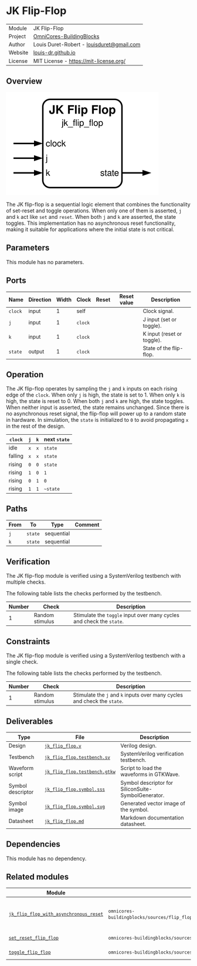 # JK Flip-Flop

|         |                                                                                  |
| ------- | -------------------------------------------------------------------------------- |
| Module  | JK Flip-Flop                                                                     |
| Project | [OmniCores-BuildingBlocks](https://github.com/Louis-DR/OmniCores-BuildingBlocks) |
| Author  | Louis Duret-Robert - [louisduret@gmail.com](mailto:louisduret@gmail.com)         |
| Website | [louis-dr.github.io](https://louis-dr.github.io)                                 |
| License | MIT License - https://mit-license.org/                                           |

## Overview

![jk_flip_flop](jk_flip_flop.symbol.svg)

The JK flip-flop is a sequential logic element that combines the functionality of set-reset and toggle operations. When only one of them is asserted, `j` and `k` act like `set` and `reset`. When both `j` and `k` are asserted, the state toggles. This implementation has no asynchronous reset functionality, making it suitable for applications where the initial state is not critical.

## Parameters

This module has no parameters.

## Ports

| Name    | Direction | Width | Clock   | Reset | Reset value | Description                |
| ------- | --------- | ----- | ------- | ----- | ----------- | -------------------------- |
| `clock` | input     | 1     | self    |       |             | Clock signal.              |
| `j`     | input     | 1     | `clock` |       |             | J input (set or toggle).   |
| `k`     | input     | 1     | `clock` |       |             | K input (reset or toggle). |
| `state` | output    | 1     | `clock` |       |             | State of the flip-flop.    |

## Operation

The JK flip-flop operates by sampling the `j` and `k` inputs on each rising edge of the `clock`. When only `j` is high, the state is set to 1. When only `k` is high, the state is reset to 0. When both `j` and `k` are high, the state toggles. When neither input is asserted, the state remains unchanged. Since there is no asynchronous reset signal, the flip-flop will power up to a random state in hardware. In simulation, the `state` is initialized to `0` to avoid propagating `x` in the rest of the design.

| `clock` | `j` | `k` | next `state` |
| ------- | --- | --- | ------------ |
| idle    | `x` | `x` | `state`      |
| falling | `x` | `x` | `state`      |
| rising  | `0` | `0` | `state`      |
| rising  | `1` | `0` | `1`          |
| rising  | `0` | `1` | `0`          |
| rising  | `1` | `1` | `~state`     |

## Paths

| From | To      | Type       | Comment |
| ---- | ------- | ---------- | ------- |
| `j`  | `state` | sequential |         |
| `k`  | `state` | sequential |         |

## Verification

The JK flip-flop module is verified using a SystemVerilog testbench with multiple checks.

The following table lists the checks performed by the testbench.

| Number | Check           | Description                                                          |
| ------ | --------------- | -------------------------------------------------------------------- |
| 1      | Random stimulus | Stimulate the `toggle` input over many cycles and check the `state`. |

## Constraints

The JK flip-flop module is verified using a SystemVerilog testbench with a single check.

The following table lists the checks performed by the testbench.

| Number | Check           | Description                                                              |
| ------ | --------------- | ------------------------------------------------------------------------ |
| 1      | Random stimulus | Stimulate the `j` and `k` inputs over many cycles and check the `state`. |

## Deliverables

| Type              | File                                                         | Description                                         |
| ----------------- | ------------------------------------------------------------ | --------------------------------------------------- |
| Design            | [`jk_flip_flop.v`](jk_flip_flop.v)                           | Verilog design.                                     |
| Testbench         | [`jk_flip_flop.testbench.sv`](jk_flip_flop.testbench.sv)     | SystemVerilog verification testbench.               |
| Waveform script   | [`jk_flip_flop.testbench.gtkw`](jk_flip_flop.testbench.gtkw) | Script to load the waveforms in GTKWave.            |
| Symbol descriptor | [`jk_flip_flop.symbol.sss`](jk_flip_flop.symbol.sss)         | Symbol descriptor for SiliconSuite-SymbolGenerator. |
| Symbol image      | [`jk_flip_flop.symbol.svg`](jk_flip_flop.symbol.svg)         | Generated vector image of the symbol.               |
| Datasheet         | [`jk_flip_flop.md`](jk_flip_flop.md)                         | Markdown documentation datasheet.                   |

## Dependencies

This module has no dependency.

## Related modules

| Module                                                                                                                    | Path                                                                              | Comment                                              |
| ------------------------------------------------------------------------------------------------------------------------- | --------------------------------------------------------------------------------- | ---------------------------------------------------- |
| [`jk_flip_flop_with_asynchronous_reset`](../jk_flip_flop_with_asynchronous_reset/jk_flip_flop_with_asynchronous_reset.md) | `omnicores-buildingblocks/sources/flip_flop/jk_flip_flop_with_asynchronous_reset` | Variant of the JK flip-flop with asynchronous reset. |
| [`set_reset_flip_flop`](../set_reset_flip_flop/set_reset_flip_flop.md)                                                    | `omnicores-buildingblocks/sources/flip_flop/set_reset_flip_flop`                  | Set-reset flip-flop.                                 |
| [`toggle_flip_flop`](../toggle_flip_flop/toggle_flip_flop.md)                                                             | `omnicores-buildingblocks/sources/flip_flop/toggle_flip_flop`                     | Toggle flip-flop.                                    |
